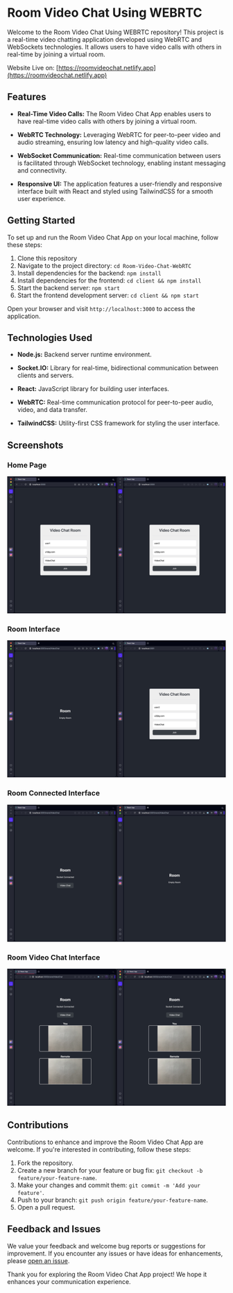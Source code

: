 # Room Video Chat Using WEBRTC

Welcome to the Room Video Chat Using WEBRTC repository! This project is a real-time video chatting application developed using WebRTC and WebSockets technologies. It allows users to have video calls with others in real-time by joining a virtual room.

Website Live on: [https://roomvideochat.netlify.app](https://roomvideochat.netlify.app)

## Features

- **Real-Time Video Calls:** The Room Video Chat App enables users to have real-time video calls with others by joining a virtual room.
  
- **WebRTC Technology:** Leveraging WebRTC for peer-to-peer video and audio streaming, ensuring low latency and high-quality video calls.
  
- **WebSocket Communication:** Real-time communication between users is facilitated through WebSocket technology, enabling instant messaging and connectivity.
  
- **Responsive UI:** The application features a user-friendly and responsive interface built with React and styled using TailwindCSS for a smooth user experience.

## Getting Started

To set up and run the Room Video Chat App on your local machine, follow these steps:

1. Clone this repository
2. Navigate to the project directory: `cd Room-Video-Chat-WebRTC`
3. Install dependencies for the backend: `npm install`
4. Install dependencies for the frontend: `cd client && npm install`
5. Start the backend server: `npm start`
6. Start the frontend development server: `cd client && npm start`

Open your browser and visit `http://localhost:3000` to access the application.

## Technologies Used

- **Node.js:** Backend server runtime environment.
  
- **Socket.IO:** Library for real-time, bidirectional communication between clients and servers.
  
- **React:** JavaScript library for building user interfaces.
  
- **WebRTC:** Real-time communication protocol for peer-to-peer audio, video, and data transfer.
  
- **TailwindCSS:** Utility-first CSS framework for styling the user interface.

## Screenshots

### Home Page
![Home Page](./screenshots/output1.jpg)

### Room Interface
![Room Interface](./screenshots/output2.jpg)

### Room Connected Interface
![Room Connected Interface](./screenshots/output3.jpg)

### Room Video Chat Interface
![Room Video Chat Interface](./screenshots/output4.jpg)

## Contributions

Contributions to enhance and improve the Room Video Chat App are welcome. If you're interested in contributing, follow these steps:

1. Fork the repository.
2. Create a new branch for your feature or bug fix: `git checkout -b feature/your-feature-name`.
3. Make your changes and commit them: `git commit -m 'Add your feature'`.
4. Push to your branch: `git push origin feature/your-feature-name`.
5. Open a pull request.

## Feedback and Issues

We value your feedback and welcome bug reports or suggestions for improvement. If you encounter any issues or have ideas for enhancements, please [open an issue](https://github.com/Mahendran-Murugan/Room-Video-Chat-WebRTC/issues).

Thank you for exploring the Room Video Chat App project! We hope it enhances your communication experience.
